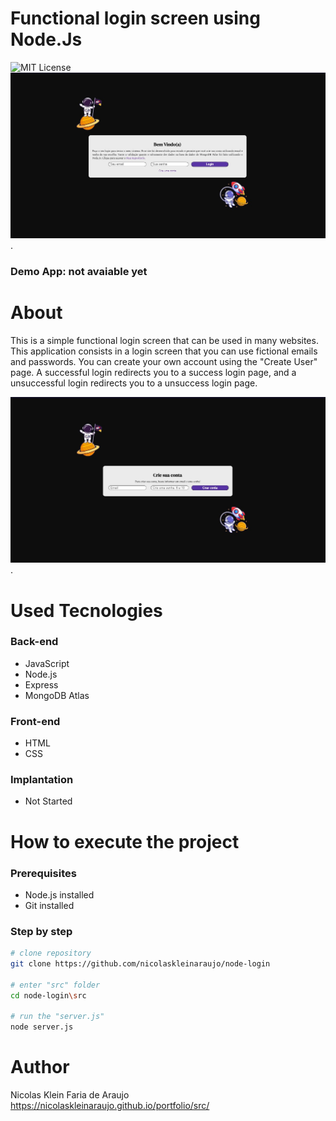 # Functional login screen using Node.Js
 ![MIT License](https://img.shields.io/badge/license-MIT-blue)<br>
 <img src="./assets/images/Home-Page.jpg" alt="Print Home Page" width="700">.
 ### Demo App: not avaiable yet
# About
 This is a simple functional login screen that can be used in many websites.
 This application consists in a login screen that you can use fictional emails and passwords.
 You can create your own account using the "Create User" page.
 A successful login redirects you to a success login page, and a unsuccessful login redirects you to a unsuccess login page.
 
 <img src="./assets/images/Create-Acc-Page.jpg" alt="Print Home Page" width="700">.
# Used Tecnologies
 ### Back-end
 - JavaScript
 - Node.js
 - Express
 - MongoDB Atlas

 ### Front-end
 - HTML
 - CSS

 ### Implantation
 - Not Started

# How to execute the project
 ### Prerequisites
 - Node.js installed
 - Git installed
 ### Step by step
 ```bash
 # clone repository
 git clone https://github.com/nicolaskleinaraujo/node-login

 # enter "src" folder
 cd node-login\src

 # run the "server.js"
 node server.js
 ```
# Author
 Nicolas Klein Faria de Araujo <br>
 https://nicolaskleinaraujo.github.io/portfolio/src/
